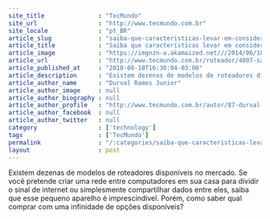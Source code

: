 ```yaml
---
site_title               : "TecMundo"
site_url                 : "http://www.tecmundo.com.br"
site_locale              : "pt_BR"
article_slug             : "saiba-que-caracteristicas-levar-em-consideracao-na-hora-de-comprar-um-roteador"
article_title            : "Saiba que características levar em consideração na hora de comprar um roteador"
article_image            : "https://imgnzn-a.akamaized.net///2014/06/18/18122625145304.JPG"
article_url              : "http://www.tecmundo.com.br/roteador/4807-saiba-que-caracteristicas-levar-em-consideracao-na-hora-de-comprar-um-roteador.htm"
article_published_at     : "2010-08-10T16:30:04-03:00"
article_description      : "Existem dezenas de modelos de roteadores disponíveis no mercado. Se você pretende criar uma rede entre computadores em sua casa para dividir o sinal de internet ou simplesmente compartilhar dados entre eles, saiba que esse pequeno aparelho é imprescindível. Porém, como saber qual comprar com uma infinidade de opções disponíveis?"
article_author_name      : "Durval Ramos Junior"
article_author_image     : null
article_author_biography : null
article_author_profile   : "http://www.tecmundo.com.br/autor/87-durval-ramos-junior/"
article_author_facebook  : null
article_author_twitter   : null
category                 : ['technology']
tags                     : ['TecMundo']
permalink                : "/:categories/saiba-que-caracteristicas-levar-em-consideracao-na-hora-de-comprar-um-roteador/"
layout                   : post
---
```


Existem dezenas de modelos de roteadores disponíveis no mercado. Se você pretende criar uma rede entre computadores em sua casa para dividir o sinal de internet ou simplesmente compartilhar dados entre eles, saiba que esse pequeno aparelho é imprescindível. Porém, como saber qual comprar com uma infinidade de opções disponíveis?
